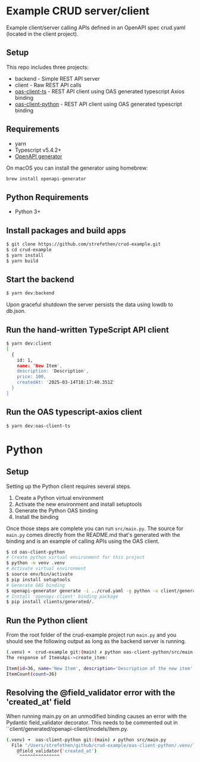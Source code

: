# Example CRUD server/client
Example client/server calling APIs defined in an OpenAPI spec crud.yaml (located in the client project).

## Setup
This repo includes three projects:

* backend - Simple REST API server
* client - Raw REST API calls
* [oas-client-ts](#run-the-oas-typescript-axios-client) - REST API client using OAS generated typescript Axios binding
* [oas-client-python](#python) - REST API client using OAS generated typescript binding

## Requirements
* yarn
* Typescript v5.4.2+
* [OpenAPI generator](https://github.com/OpenAPITools/openapi-generator)

On macOS you can install the generator using homebrew:
```bash
brew install openapi-generator
```

## Python Requirements
* Python 3+

## Install packages and build apps
```bash
$ git clone https://github.com/strefethen/crud-example.git
$ cd crud-example
$ yarn install
$ yarn build
```

## Start the backend
```bash
$ yarn dev:backend
```

Upon graceful shutdown the server persists the data using lowdb to db.json.

## Run the hand-written TypeScript API client
```bash
$ yarn dev:client
[
  {
    id: 1,
    name: 'New Item',
    description: 'Description',
    price: 100,
    createdAt: '2025-03-14T18:17:40.351Z'
  }
]
```

## Run the OAS typescript-axios client
```bash
$ yarn dev:oas-client-ts
```

# Python

## Setup
Setting up the Python client requires several steps. 

1. Create a Python virtual environment
2. Activate the new environment and install setuptools
3. Generate the Python OAS binding 
4. Install the binding

Once those steps are complete you can run ``src/main.py``. The source for ``main.py`` comes directly from the README.md that's generated with the binding and is an example of calling APIs using the OAS client.

```bash
$ cd oas-client-python
# Create python virtual environment for this project
$ python -m venv .venv
# Activate virtual environment
$ source env/bin/activate
$ pip install setuptools
# Generate OAS binding
$ openapi-generator generate -i ../crud.yaml -g python -o client/generated --additional-properties=pydanticV2=true -o binding --skip-operation-example --skip-validate-spec
# Install 'openapi-client' binding package
$ pip install clients/generated/.
```

## Run the Python client
From the root folder of the crud-example project run ``main.py`` and you should see the following output as long as the backend server is running.

```bash
(.venv) ➜  crud-example git:(main) ✗ python oas-client-python/src/main.py
The response of ItemsApi->create_item:

Item(id=36, name='New Item', description='Description of the new item', price=15, created_at=datetime.datetime(2025, 3, 21, 21, 17, 10, 123000, tzinfo=TzInfo(UTC)))
ItemCount(count=36)
```

## Resolving the @field_validator error with the 'created_at' field
When running main.py on an unmodified binding causes an error with the Pydantic field_validator decorator. This needs to be commented out in ``client/generated/openapi-client/models/item.py.

```bash
(.venv) ➜  oas-client-python git:(main) ✗ python src/main.py
  File "/Users/strefethen/github/crud-example/oas-client-python/.venv/lib/python3.13/site-packages/openapi_client/models/item.py", line 38, in Item
    @field_validator('created_at')
     ^^^^^^^^^^^^^^^
```